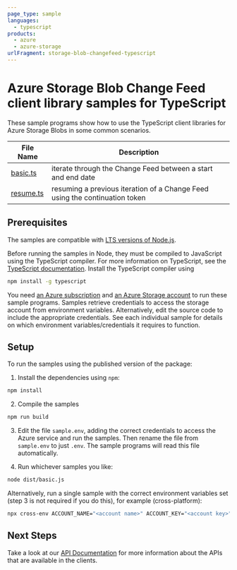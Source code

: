 ```yaml
---
page_type: sample
languages:
  - typescript
products:
  - azure
  - azure-storage
urlFragment: storage-blob-changefeed-typescript
---
```


# Azure Storage Blob Change Feed client library samples for TypeScript

These sample programs show how to use the TypeScript client libraries for Azure Storage Blobs in some common scenarios.

| **File Name**       | **Description**                                                             |
| ------------------- | --------------------------------------------------------------------------- |
| [basic.ts][basic]   | iterate through the Change Feed between a start and end date                |
| [resume.ts][resume] | resuming a previous iteration of a Change Feed using the continuation token |

## Prerequisites

The samples are compatible with [LTS versions of Node.js](https://nodejs.org/about/releases/).

Before running the samples in Node, they must be compiled to JavaScript using the TypeScript compiler. For more information on TypeScript, see the [TypeScript documentation][typescript]. Install the TypeScript compiler using

```bash
npm install -g typescript
```

You need [an Azure subscription][freesub] and [an Azure Storage account][azstorage] to run these sample programs. Samples retrieve credentials to access the storage account from environment variables. Alternatively, edit the source code to include the appropriate credentials. See each individual sample for details on which environment variables/credentials it requires to function.

## Setup

To run the samples using the published version of the package:

1. Install the dependencies using `npm`:

```bash
npm install
```

2. Compile the samples

```bash
npm run build
```

3. Edit the file `sample.env`, adding the correct credentials to access the Azure service and run the samples. Then rename the file from `sample.env` to just `.env`. The sample programs will read this file automatically.

4. Run whichever samples you like:

```bash
node dist/basic.js
```

Alternatively, run a single sample with the correct environment variables set (step 3 is not required if you do this), for example (cross-platform):

```bash
npx cross-env ACCOUNT_NAME="<account name>" ACCOUNT_KEY="<account key>" node dist/basic.js
```

## Next Steps

Take a look at our [API Documentation][apiref] for more information about the APIs that are available in the clients.

[basic]: https://github.com/Azure/azure-sdk-for-js/tree/main/sdk/storage/storage-blob-changefeed/samples/typescript/src/basic.ts
[resume]: https://github.com/Azure/azure-sdk-for-js/tree/main/sdk/storage/storage-blob-changefeed/samples/typescript/src/resume.ts
[apiref]: https://docs.microsoft.com/javascript/api/@azure/storage-blob-changefeed
[azstorage]: https://docs.microsoft.com/azure/storage/common/storage-account-overview
[freesub]: https://azure.microsoft.com/free/
[typescript]: https://www.typescriptlang.org/docs/home.html
